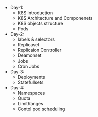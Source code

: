 - Day-1:
    - K8S introduction
    - K8S Architecture and Componenets
    - K8S objects structure 
    - Pods
- Day-2:
	- labels & selectors
	- Replicaset
	- Replicaion Controller 
	- Deamonset
	- Jobs
	- Cron Jobs	
- Day-3:
    - Deployments
    - Statefullsets
- Day-4:
    - Namespaces
    - Quota
    - LimitRanges
    - Contol pod scheduling
